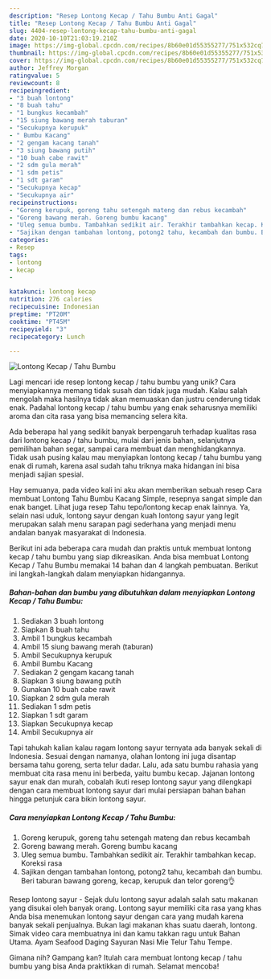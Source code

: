 ```yaml
---
description: "Resep Lontong Kecap / Tahu Bumbu Anti Gagal"
title: "Resep Lontong Kecap / Tahu Bumbu Anti Gagal"
slug: 4404-resep-lontong-kecap-tahu-bumbu-anti-gagal
date: 2020-10-10T21:03:19.210Z
image: https://img-global.cpcdn.com/recipes/8b60e01d55355277/751x532cq70/lontong-kecap-tahu-bumbu-foto-resep-utama.jpg
thumbnail: https://img-global.cpcdn.com/recipes/8b60e01d55355277/751x532cq70/lontong-kecap-tahu-bumbu-foto-resep-utama.jpg
cover: https://img-global.cpcdn.com/recipes/8b60e01d55355277/751x532cq70/lontong-kecap-tahu-bumbu-foto-resep-utama.jpg
author: Jeffrey Morgan
ratingvalue: 5
reviewcount: 8
recipeingredient:
- "3 buah lontong"
- "8 buah tahu"
- "1 bungkus kecambah"
- "15 siung bawang merah taburan"
- "Secukupnya kerupuk"
- " Bumbu Kacang"
- "2 gengam kacang tanah"
- "3 siung bawang putih"
- "10 buah cabe rawit"
- "2 sdm gula merah"
- "1 sdm petis"
- "1 sdt garam"
- "Secukupnya kecap"
- "Secukupnya air"
recipeinstructions:
- "Goreng kerupuk, goreng tahu setengah mateng dan rebus kecambah"
- "Goreng bawang merah. Goreng bumbu kacang"
- "Uleg semua bumbu. Tambahkan sedikit air. Terakhir tambahkan kecap. Koreksi rasa"
- "Sajikan dengan tambahan lontong, potong2 tahu, kecambah dan bumbu. Beri taburan bawang goreng, kecap, kerupuk dan telor goreng👌"
categories:
- Resep
tags:
- lontong
- kecap
- 

katakunci: lontong kecap  
nutrition: 276 calories
recipecuisine: Indonesian
preptime: "PT20M"
cooktime: "PT45M"
recipeyield: "3"
recipecategory: Lunch

---
```



![Lontong Kecap / Tahu Bumbu](https://img-global.cpcdn.com/recipes/8b60e01d55355277/751x532cq70/lontong-kecap-tahu-bumbu-foto-resep-utama.jpg)

Lagi mencari ide resep lontong kecap / tahu bumbu yang unik? Cara menyiapkannya memang tidak susah dan tidak juga mudah. Kalau salah mengolah maka hasilnya tidak akan memuaskan dan justru cenderung tidak enak. Padahal lontong kecap / tahu bumbu yang enak seharusnya memiliki aroma dan cita rasa yang bisa memancing selera kita.

Ada beberapa hal yang sedikit banyak berpengaruh terhadap kualitas rasa dari lontong kecap / tahu bumbu, mulai dari jenis bahan, selanjutnya pemilihan bahan segar, sampai cara membuat dan menghidangkannya. Tidak usah pusing kalau mau menyiapkan lontong kecap / tahu bumbu yang enak di rumah, karena asal sudah tahu triknya maka hidangan ini bisa menjadi sajian spesial.

Hay semuanya, pada video kali ini aku akan memberikan sebuah resep Cara membuat Lontong Tahu Bumbu Kacang Simple, resepnya sangat simple dan enak banget. Lihat juga resep Tahu tepo/lontong kecap enak lainnya. Ya, selain nasi uduk, lontong sayur dengan kuah lontong sayur yang legit merupakan salah menu sarapan pagi sederhana yang menjadi menu andalan banyak masyarakat di Indonesia.


Berikut ini ada beberapa cara mudah dan praktis untuk membuat lontong kecap / tahu bumbu yang siap dikreasikan. Anda bisa membuat Lontong Kecap / Tahu Bumbu memakai 14 bahan dan 4 langkah pembuatan. Berikut ini langkah-langkah dalam menyiapkan hidangannya.

<!--inarticleads1-->

##### Bahan-bahan dan bumbu yang dibutuhkan dalam menyiapkan Lontong Kecap / Tahu Bumbu:

1. Sediakan 3 buah lontong
1. Siapkan 8 buah tahu
1. Ambil 1 bungkus kecambah
1. Ambil 15 siung bawang merah (taburan)
1. Ambil Secukupnya kerupuk
1. Ambil  Bumbu Kacang
1. Sediakan 2 gengam kacang tanah
1. Siapkan 3 siung bawang putih
1. Gunakan 10 buah cabe rawit
1. Siapkan 2 sdm gula merah
1. Sediakan 1 sdm petis
1. Siapkan 1 sdt garam
1. Siapkan Secukupnya kecap
1. Ambil Secukupnya air


Tapi tahukah kalian kalau ragam lontong sayur ternyata ada banyak sekali di Indonesia. Sesuai dengan namanya, olahan lontong ini juga disantap bersama tahu goreng, serta telur dadar. Lalu, ada satu bumbu rahasia yang membuat cita rasa menu ini berbeda, yaitu bumbu kecap. Jajanan lontong sayur enak dan murah, cobalah ikuti resep lontong sayur yang dilengkapi dengan cara membuat lontong sayur dari mulai persiapan bahan bahan hingga petunjuk cara bikin lontong sayur. 

<!--inarticleads2-->

##### Cara menyiapkan Lontong Kecap / Tahu Bumbu:

1. Goreng kerupuk, goreng tahu setengah mateng dan rebus kecambah
1. Goreng bawang merah. Goreng bumbu kacang
1. Uleg semua bumbu. Tambahkan sedikit air. Terakhir tambahkan kecap. Koreksi rasa
1. Sajikan dengan tambahan lontong, potong2 tahu, kecambah dan bumbu. Beri taburan bawang goreng, kecap, kerupuk dan telor goreng👌


Resep lontong sayur - Sejak dulu lontong sayur adalah salah satu makanan yang disukai oleh banyak orang. Lontong sayur memiliki cita rasa yang khas Anda bisa menemukan lontong sayur dengan cara yang mudah karena banyak sekali penjualnya. Bukan lagi makanan khas suatu daerah, lontong. Simak video cara membuatnya ini dan kamu takkan ragu untuk Bahan Utama. Ayam Seafood Daging Sayuran Nasi Mie Telur Tahu Tempe. 

Gimana nih? Gampang kan? Itulah cara membuat lontong kecap / tahu bumbu yang bisa Anda praktikkan di rumah. Selamat mencoba!
